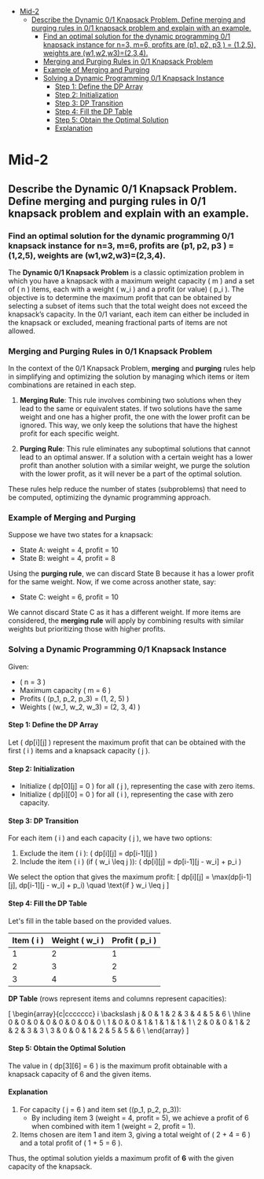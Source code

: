 <!--
  Author: omteja04
  Created on: 04-11-2024 19:56:09
  Description: Mid-2
-->

- [Mid-2](#mid-2)
  - [Describe the Dynamic 0/1 Knapsack Problem. Define merging and purging rules in 0/1 knapsack problem and explain with an example.](#describe-the-dynamic-01-knapsack-problem-define-merging-and-purging-rules-in-01-knapsack-problem-and-explain-with-an-example)
    - [Find an optimal solution for the dynamic programming 0/1 knapsack instance for n=3, m=6, profits are (p1, p2, p3 ) = (1,2,5), weights are (w1,w2,w3)=(2,3,4).](#find-an-optimal-solution-for-the-dynamic-programming-01-knapsack-instance-for-n3-m6-profits-are-p1-p2-p3---125-weights-are-w1w2w3234)
    - [Merging and Purging Rules in 0/1 Knapsack Problem](#merging-and-purging-rules-in-01-knapsack-problem)
    - [Example of Merging and Purging](#example-of-merging-and-purging)
    - [Solving a Dynamic Programming 0/1 Knapsack Instance](#solving-a-dynamic-programming-01-knapsack-instance)
      - [Step 1: Define the DP Array](#step-1-define-the-dp-array)
      - [Step 2: Initialization](#step-2-initialization)
      - [Step 3: DP Transition](#step-3-dp-transition)
      - [Step 4: Fill the DP Table](#step-4-fill-the-dp-table)
      - [Step 5: Obtain the Optimal Solution](#step-5-obtain-the-optimal-solution)
      - [Explanation](#explanation)

# Mid-2

## Describe the Dynamic 0/1 Knapsack Problem. Define merging and purging rules in 0/1 knapsack problem and explain with an example.

### Find an optimal solution for the dynamic programming 0/1 knapsack instance for n=3, m=6, profits are (p1, p2, p3 ) = (1,2,5), weights are (w1,w2,w3)=(2,3,4).

The **Dynamic 0/1 Knapsack Problem** is a classic optimization problem in which you have a knapsack with a maximum weight capacity \( m \) and a set of \( n \) items, each with a weight \( w_i \) and a profit (or value) \( p_i \). The objective is to determine the maximum profit that can be obtained by selecting a subset of items such that the total weight does not exceed the knapsack’s capacity. In the 0/1 variant, each item can either be included in the knapsack or excluded, meaning fractional parts of items are not allowed.

### Merging and Purging Rules in 0/1 Knapsack Problem

In the context of the 0/1 Knapsack Problem, **merging** and **purging** rules help in simplifying and optimizing the solution by managing which items or item combinations are retained in each step.

1. **Merging Rule**: This rule involves combining two solutions when they lead to the same or equivalent states. If two solutions have the same weight and one has a higher profit, the one with the lower profit can be ignored. This way, we only keep the solutions that have the highest profit for each specific weight.

2. **Purging Rule**: This rule eliminates any suboptimal solutions that cannot lead to an optimal answer. If a solution with a certain weight has a lower profit than another solution with a similar weight, we purge the solution with the lower profit, as it will never be a part of the optimal solution.

These rules help reduce the number of states (subproblems) that need to be computed, optimizing the dynamic programming approach.

### Example of Merging and Purging

Suppose we have two states for a knapsack:

- State A: weight = 4, profit = 10
- State B: weight = 4, profit = 8

Using the **purging rule**, we can discard State B because it has a lower profit for the same weight. Now, if we come across another state, say:

- State C: weight = 6, profit = 10

We cannot discard State C as it has a different weight. If more items are considered, the **merging rule** will apply by combining results with similar weights but prioritizing those with higher profits.

### Solving a Dynamic Programming 0/1 Knapsack Instance

Given:

- \( n = 3 \)
- Maximum capacity \( m = 6 \)
- Profits \( (p_1, p_2, p_3) = (1, 2, 5) \)
- Weights \( (w_1, w_2, w_3) = (2, 3, 4) \)

#### Step 1: Define the DP Array

Let \( dp[i][j] \) represent the maximum profit that can be obtained with the first \( i \) items and a knapsack capacity \( j \).

#### Step 2: Initialization

- Initialize \( dp[0][j] = 0 \) for all \( j \), representing the case with zero items.
- Initialize \( dp[i][0] = 0 \) for all \( i \), representing the case with zero capacity.

#### Step 3: DP Transition

For each item \( i \) and each capacity \( j \), we have two options:

1. Exclude the item \( i \): \( dp[i][j] = dp[i-1][j] \)
2. Include the item \( i \) (if \( w_i \leq j \)): \( dp[i][j] = dp[i-1][j - w_i] + p_i \)

We select the option that gives the maximum profit:
\[
dp[i][j] = \max(dp[i-1][j], dp[i-1][j - w_i] + p_i) \quad \text{if } w_i \leq j
\]

#### Step 4: Fill the DP Table

Let's fill in the table based on the provided values.

| Item \( i \) | Weight \( w_i \) | Profit \( p_i \) |
| ------------ | ---------------- | ---------------- |
| 1            | 2                | 1                |
| 2            | 3                | 2                |
| 3            | 4                | 5                |

**DP Table** (rows represent items and columns represent capacities):

\[
\begin{array}{c|ccccccc}
i \backslash j & 0 & 1 & 2 & 3 & 4 & 5 & 6 \\
\hline
0 & 0 & 0 & 0 & 0 & 0 & 0 & 0 \\
1 & 0 & 0 & 1 & 1 & 1 & 1 & 1 \\
2 & 0 & 0 & 1 & 2 & 2 & 3 & 3 \\
3 & 0 & 0 & 1 & 2 & 5 & 5 & 6 \\
\end{array}
\]

#### Step 5: Obtain the Optimal Solution

The value in \( dp[3][6] = 6 \) is the maximum profit obtainable with a knapsack capacity of 6 and the given items.

#### Explanation

1. For capacity \( j = 6 \) and item set \((p_1, p_2, p_3)\):
   - By including item 3 (weight = 4, profit = 5), we achieve a profit of 6 when combined with item 1 (weight = 2, profit = 1).
2. Items chosen are item 1 and item 3, giving a total weight of \( 2 + 4 = 6 \) and a total profit of \( 1 + 5 = 6 \).

Thus, the optimal solution yields a maximum profit of **6** with the given capacity of the knapsack.
